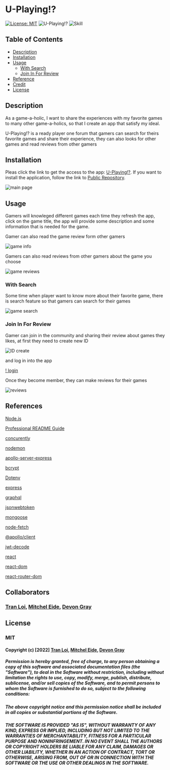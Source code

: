 # U-Playing!?

[![License: MIT](https://img.shields.io/badge/License-MIT-yellow.svg)](https://opensource.org/licenses/MIT)
![U-Playing!?](https://img.shields.io/badge/Game--a--holic-U--Playing!%3F-blue)
![Skill](https://img.shields.io/badge/Skill%20included-npm%20HTML%20CSS%20JAVA-blue)

## Table of Contents

* [Description](#description)
* [Installation](#installation)
* [Usage](#usage)
    * [With Search](#With-Search)
    * [Join In For Review](#Join-In-For-Review)
* [Reference](#references)
* [Credit](#credit)
* [License](#license)

## Description
As a game-a-holic, I want to share the experiences with my favorite games to many other game-a-holics, so that I create an app that satisfy my ideal.

U-Playing!? is a ready player one forum that gamers can search for theirs favorite games and share their experience, they can also looks for other games and read reviews from other gamers

## Installation
Pleas click the link to get the access to the app: [U-Playing!?](https://enigmatic-reaches-24986.herokuapp.com/).
If you want to install the application, follow the link to [Public Repository](https://github.com/LoiT1020/U-Playing).

![main page ](./assets/images/main.PNG)

## Usage
Gamers will knowleged different games each time they refresh the app, click on the game title, the app will provide some description and some information that is needed for the game.

Gamer can also read the game review form other gamers

![game info](./assets/images/game%20info.PNG)

Gamers can also read reviews from other gamers about the game you choose

![game reviews](./assets/images/reviews.PNG)

### With Search
Some time when player want to know more about their favorite game, there is search feature so that gamers can search for their games

![game search](./assets/images/game%20search.PNG)

### Join In For Review
Gamer can join in the community and sharing their review about games they likes, at first they need to create new ID 

![ID create](./assets/images/signup.PNG)

and log in into the app

[! login](./assets/images/log%20in.PNG)


Once they become member, they can make reviews for their games

![reviews](./assets/images/reviews.PNG)



## References

[Node.js](https://nodejs.org/api/path.html)

[Professional README Guide](https://coding-boot-camp.github.io/full-stack/github/professional-readme-guide)

[concurently](https://www.npmjs.com/package/concurrently)

[nodemon](https://www.npmjs.com/package/nodemon)

[apollo-server-express](https://www.npmjs.com/package/apollo-server-express)

[bcrypt](https://www.npmjs.com/package/bcrypt)

[Dotenv](https://www.npmjs.com/package/dotenv)

[express](https://www.npmjs.com/package/express)

[graphql](https://www.npmjs.com/package/graphql)

[jsonwebtoken](https://www.npmjs.com/package/jsonwebtoken)

[mongoose](https://www.npmjs.com/package/mongoose)

[node-fetch](https://www.npmjs.com/search?q=node-fetch)

[@apollo/client](https://www.npmjs.com/package/@apollo/client)

[jwt-decode](https://www.npmjs.com/package/jwt-decode)

[react](https://www.npmjs.com/package/jwt-decode)

[react-dom](https://www.npmjs.com/package/react-dom)

[react-router-dom](https://www.npmjs.com/package/react-router-dom)

## Collaborators
###  [Tran Loi], [Mitchel Eide], [Devon Gray]

## License
### MIT

#### Copyright (c) [2022] [Tran Loi], [Mitchel Eide], [Devon Gray]

##### Permission is hereby granted, free of charge, to any person obtaining a copy of this software and associated documentation files (the "Software"), to deal in the Software without restriction, including without limitation the rights to use, copy, modify, merge, publish, distribute, sublicense, and/or sell copies of the Software, and to permit persons to whom the Software is furnished to do so, subject to the following conditions:

##### The above copyright notice and this permission notice shall be included in all copies or substantial portions of the Software.

##### THE SOFTWARE IS PROVIDED "AS IS", WITHOUT WARRANTY OF ANY KIND, EXPRESS OR IMPLIED, INCLUDING BUT NOT LIMITED TO THE WARRANTIES OF MERCHANTABILITY, FITNESS FOR A PARTICULAR PURPOSE AND NONINFRINGEMENT. IN NO EVENT SHALL THE AUTHORS OR COPYRIGHT HOLDERS BE LIABLE FOR ANY CLAIM, DAMAGES OR OTHER LIABILITY, WHETHER IN AN ACTION OF CONTRACT, TORT OR OTHERWISE, ARISING FROM, OUT OF OR IN CONNECTION WITH THE SOFTWARE OR THE USE OR OTHER DEALINGS IN THE SOFTWARE.


[Tran Loi]:https://github.com/LoiT1020
[Mitchel Eide]:https://github.com/mitchmneide
[Devon Gray]:https://github.com/LoiT1020



